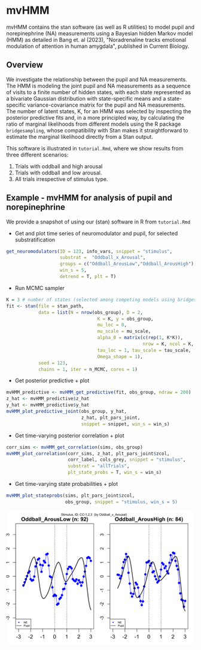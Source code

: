 # mvHMM

mvHMM contains the stan software (as well as R utilities) to model pupil and norepinephrine (NA) measurements using a Bayesian hidden Markov model (HMM) as detailed in Bang et. al (2023), "Noradrenaline tracks emotional modulation of attention in human amygdala", published in Current Biology. 

## Overview

We investigate the relationship between the pupil and NA measurements. The HMM is modeling the joint pupil and NA measurements as a sequence of visits to a finite number
of hidden states, with each state represented as a bivariate Gaussian distribution with state-specific means and a state-specific variance-covariance matrix for the pupil and NA measurements. 
The number of latent states, K, for an HMM was selected by inspecting the posterior predictive fits and, in a more principled way, by calculating the ratio of marginal likelihoods from different models using the R package `bridgesampling`, whose compatibility with Stan makes it straightforward to estimate the marginal likelihood directly from a Stan output. 


This software is illustrated in `tutorial.Rmd`, where we show results from three different scenarios: 

1) Trials with oddball and high arousal
2) Trials with oddball and low arousal.
3) All trials irrespective of stimulus type. 


## Example - mvHMM for analysis of pupil and norepinephrine

We provide a snapshot of using our (stan) software in R from `tutorial.Rmd`


* Get and plot time series of neuromodulator and pupil, for selected substratification 
```r
get_neuromodulators(ID = 123, info_vars, snippet = "stimulus",
                    substrat =  "Oddball_x_Arousal",
                    groups = c("Oddball_ArousLow","Oddball_ArousHigh"), 
                    win_s = 5,
                    detrend = T, plt = T)

```
* Run MCMC sampler
```r
K = 3 # number of states (selected among competing models using bridgesampling)
fit <- stan(file = stan_path,
            data = list(N = nrow(obs_group), D = 2, 
                                  K = K, y = obs_group, 
                                  mu_loc = 0,
                                  mu_scale = mu_scale, 
                                  alpha_0 = matrix(c(rep(1, K*K)), 
                                                   nrow = K, ncol = K, byrow = TRUE),
                                  tau_loc = 1, tau_scale = tau_scale,
                                  Omega_shape = 1),  
            seed = 123, 
            chains = 1, iter = n_MCMC, cores = 1)
```

* Get posterior predictive + plot
```r
mvHMM_predictive <- mvHMM_get_predictive(fit, obs_group, ndraw = 200)
z_hat <- mvHMM_predictive$z_hat
y_hat <- mvHMM_predictive$y_hat
mvHMM_plot_predictive_joint(obs_group, y_hat,
                            z_hat, plt_pars_joint,
                            snippet = snippet, win_s = win_s)
```

* Get time-varying posterior correlation + plot
```r
corr_sims <- mvHMM_get_correlation(sims, obs_group)
mvHMM_plot_correlation(corr_sims, z_hat, plt_pars_joint$zcol,
                       corr_label, cols_grey, snippet = "stimulus",
                       substrat = "allTrials",
                       plt_state_probs = T, win_s = win_s)
```

* Get time-varying state probabilities + plot
```r
mvHMM_plot_stateprobs(sims, plt_pars_joint$zcol,
                      obs_group, snippet = "stimulus, win_s = 5)
```

<p align="center">
<img src="https://github.com/Beniamino92/mvHMM/blob/main/figures/data_substrat.png" width="600" heigth="100"/> 
</p>
